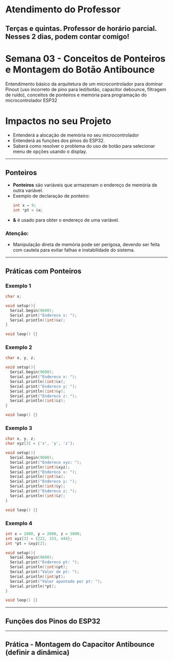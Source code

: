 # Atendimento do Professor

## Terças e quintas. Professor de horário parcial. Nesses 2 dias, podem contar comigo!

# Semana 03 - Conceitos de Ponteiros e Montagem do Botão Antibounce

Entendimento básico da arquitetura de um microcontrolador para dominar Pinout (uso incorreto de pino para led/botão, capacitor debounce, filtragem de ruído), conceitos de ponteiros e memória para programação do microcontrolador ESP32


# Impactos no seu Projeto

* Entenderá a alocação de memória no seu microcontrolador
* Entenderá as funções dos pinos do ESP32.  
* Saberá como resolver o problema do uso de botão para selecionar menu de opções usando o display.

---

## Ponteiros
- **Ponteiros** são variáveis que armazenam o endereço de memória de outra variável.
- Exemplo de declaração de ponteiro:
  ```cpp
  int x = 9;
  int *pt = &x;
  ```
- **&** é usado para obter o endereço de uma variável.

### Atenção:
- Manipulação direta de memória pode ser perigosa, devendo ser feita com cautela para evitar falhas e instabilidade do sistema.

---

## Práticas com Ponteiros

### Exemplo 1
```cpp
char x;

void setup(){
  Serial.begin(9600);
  Serial.print("Endereco x: ");
  Serial.println((int)&x);
}

void loop() {}
```

### Exemplo 2
```cpp
char x, y, z;

void setup(){
  Serial.begin(9600);
  Serial.print("Endereco x: ");
  Serial.println((int)&x);
  Serial.print("Endereco y: ");
  Serial.println((int)&y);
  Serial.print("Endereco z: ");
  Serial.println((int)&z);
}

void loop() {}
```

### Exemplo 3
```cpp
char x, y, z;
char xyz[3] = {'x', 'y', 'z'};

void setup(){
  Serial.begin(9600);
  Serial.print("Endereco xyz: ");
  Serial.println((int)&xyz);
  Serial.print("Endereco x: ");
  Serial.println((int)&x);
  Serial.print("Endereco y: ");
  Serial.println((int)&y);
  Serial.print("Endereco z: ");
  Serial.println((int)&z);
}

void loop() {}
```

### Exemplo 4
```cpp
int x = 1000, y = 2000, z = 3000;
int xyz[3] = {222, 333, 444};
int *pt = &xyz[2];

void setup(){
  Serial.begin(9600);
  Serial.print("Endereco pt: ");
  Serial.println((int)&pt);
  Serial.print("Valor de pt: ");
  Serial.println((int)pt);
  Serial.print("Valor apontado por pt: ");
  Serial.println(*pt);
}

void loop() {}
```

---

## Funções dos Pinos do ESP32


---

## Prática - Montagem do Capacitor Antibounce (definir a dinâmica)
